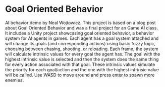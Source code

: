 # Goal Oriented Behavior

AI behavior demo by Neal Wojtowicz. This project is based on a blog post about Goal Oriented Behavior and was a final project for an Game AI class. It includes a Unity project showcasing goal oriented behavior, a behavior system for AI agents in games. Each agent has a goal system attached and will change its goals (and corresponding actions) using basic fuzzy logic, choosing between chasing, shooting, or reloading. Each frame, the system will calculate intrinsic values for every goal the agent has. The goal with the highest intrinsic value is selected and then the system does the same thing for every action associated with that goal. These intrinsic values simulate the priority for each goal/action and the one with the highest intrinsic value will be called. Use WASD to move around and press enter to spawn more enemies.
